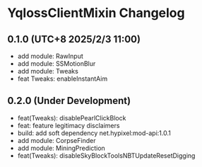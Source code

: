 # YqlossClientMixin Changelog

## 0.1.0 (UTC+8 2025/2/3 11:00)

* add module: RawInput
* add module: SSMotionBlur
* add module: Tweaks
* feat Tweaks: enableInstantAim

## 0.2.0 (Under Development)

* feat(Tweaks): disablePearlClickBlock
* feat: feature legitimacy disclaimers
* build: add soft dependency net.hypixel:mod-api:1.0.1
* add module: CorpseFinder
* add module: MiningPrediction
* feat(Tweaks): disableSkyBlockToolsNBTUpdateResetDigging
